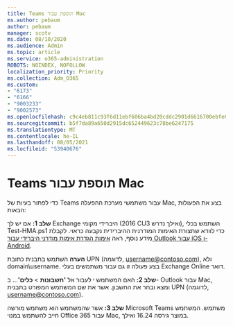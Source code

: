 ```yaml
---
title: Teams תוספת עבור Mac
ms.author: pebaum
author: pebaum
manager: scotv
ms.date: 08/10/2020
ms.audience: Admin
ms.topic: article
ms.service: o365-administration
ROBOTS: NOINDEX, NOFOLLOW
localization_priority: Priority
ms.collection: Adm_O365
ms.custom:
- "6173"
- "6166"
- "9003233"
- "9002573"
ms.openlocfilehash: c9c4eb811c93f6d11ebf606ba4bd20cddc2901d6616700ebfe6ef597dd8dc006
ms.sourcegitcommit: b5f7da89a650d2915dc652449623c78be6247175
ms.translationtype: MT
ms.contentlocale: he-IL
ms.lasthandoff: 08/05/2021
ms.locfileid: "53940676"
---
```

# <a name="teams-add-in-for-mac"></a>Teams תוספת עבור Mac

כדי לפתור בעיות של Teams עבור משתמשי מערכת ההפעלה Mac, בצע את הפעולות הבאות:

**שלב 1:** אם יש לך Exchange היברידי מקומי (2016 CU3 ואילך נדרש), השתמש בכלי Test-HMA.ps1 כדי לוודא שתצורת האימות המודרנית ההיברידית נקבעה כראוי. לקבלת מידע נוסף, ראה [אימות הגדרת אימות מודרני היברידי עבור Outlook עבור iOS ו- Android](https://aka.ms/TestHMAEAS).  

**הערה** השתמש בתבנית כתובת UPN (לדוגמה, [username@contoso.com](mailto:username@contoso.com)), ולא domain\username. בצע פעולה זו גם עבור משתמשים בעלי Exchange Online דואר.

**שלב 2:** האם המשתמש י לעבור אל **'חשבונות**  >  **כלים'**... ב- Outlook עבור Mac, ומצא ובחר את החשבון. אשר את שם המשתמש המפורט בתבנית UPN (לדוגמה, [username@contoso.com](mailto:username@contoso.com)).

**שלב 3:** אשר שהמשתמש הוא משתמש מורשה Microsoft Teams משתמש. המשתמש חייב להשתמש במנוי Office 365 עבור Mac, במוצר גירסה 16.24 ואילך.